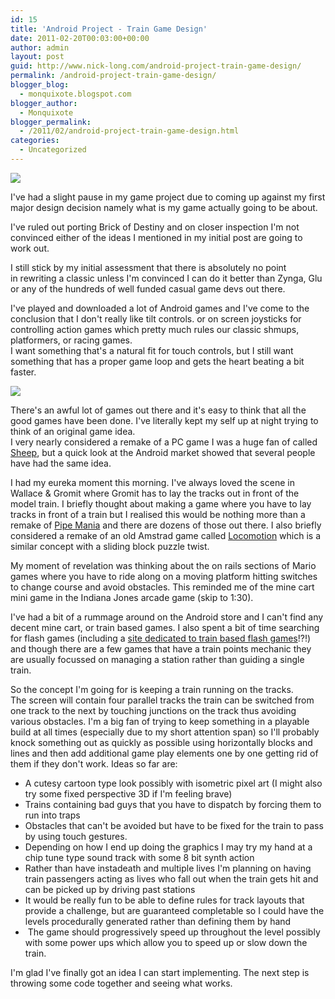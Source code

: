 ```yaml
---
id: 15
title: 'Android Project - Train Game Design'
date: 2011-02-20T00:03:00+00:00
author: admin
layout: post
guid: http://www.nick-long.com/android-project-train-game-design/
permalink: /android-project-train-game-design/
blogger_blog:
  - monquixote.blogspot.com
blogger_author:
  - Monquixote
blogger_permalink:
  - /2011/02/android-project-train-game-design.html
categories:
  - Uncategorized
---
```

<div>
  <div>
    <img src="http://www.nick-long.com/wp-content/uploads/2011/02/229981914_dc05c5bc65.jpg" />
  </div></p> 
  
  <p>
    I've had a slight pause in my game project due to coming up against my first major design decision namely what is my game actually going to be about. 
  </p>
  
  <div>
    I've ruled out porting Brick of Destiny and on closer inspection I'm not convinced either of the ideas I mentioned in my initial post are going to work out.
  </div></p> 
  
  <div>
    I still stick by my initial assessment that there is absolutely no point in rewriting a classic unless I'm convinced I can do it better than Zynga, Glu or any of the hundreds of well funded casual game devs out there.
  </div></p> 
  
  <div>
    I've played and downloaded a lot of Android games and I've come to the conclusion that I don't really like tilt controls. or on screen joysticks for controlling action games which pretty much rules our classic shmups, platformers, or racing games. 
  </div>
  
  <div>
    I want something that's a natural fit for touch controls, but I still want something that has a proper game loop and gets the heart beating a bit faster.
  </div></p> 
  
  <div>
    <img src="http://www.nick-long.com/wp-content/uploads/2011/02/bGjb.jpg" />
  </div></p> 
  
  <div>
    There's an awful lot of games out there and it's easy to think that all the good games have been done. I've literally kept my self up at night trying to think of an original game idea. 
  </div>
  
  <div>
    I very nearly considered a remake of a PC game I was a huge fan of called <a href="http://en.wikipedia.org/wiki/Sheep_(video_game)">Sheep</a>, but a quick look at the Android market showed that several people have had the same idea. 
  </div></p> 
  
  <div>
    I had my eureka moment this morning. I've always loved the scene in Wallace & Gromit where Gromit has to lay the tracks out in front of the model train. I briefly thought about making a game where you have to lay tracks in front of a train but I realised this would be nothing more than a remake of <a href="http://en.wikipedia.org/wiki/Pipe_Mania">Pipe Mania</a> and there are dozens of those out there. I also briefly considered a remake of an old Amstrad game called <a href="http://www.youtube.com/watch?v=9A_n6l2csno">Locomotion</a> which is a similar concept with a sliding block puzzle twist.
  </div></p> 
  
  <div>
    My moment of revelation was thinking about the on rails sections of Mario games where you have to ride along on a moving platform hitting switches to change course and avoid obstacles. This reminded me of the mine cart mini game in the Indiana Jones arcade game (skip to 1:30). 
  </div></p> 
  
  <div>
  </div></p> 
  
  <div>
    I've had a bit of a rummage around on the Android store and I can't find any decent mine cart, or train based games. I also spent a bit of time searching for flash games (including a <a href="http://www.freetraingames.org/">site dedicated to train based flash games</a>!?!) and though there are a few games that have a train points mechanic they are usually focussed on managing a station rather than guiding a single train. 
  </div></p> 
  
  <div>
    So the concept I'm going for is keeping a train running on the tracks. 
  </div>
  
  <div>
    The screen will contain four parallel tracks the train can be switched from one track to the next by touching junctions on the track thus avoiding various obstacles. I'm a big fan of trying to keep something in a playable build at all times (especially due to my short attention span) so I'll probably knock something out as quickly as possible using horizontally blocks and lines and then add additional game play elements one by one getting rid of them if they don't work. Ideas so far are:
  </div></p> 
  
  <div>
    <ul>
      <li>
        A cutesy cartoon type look possibly with isometric pixel art (I might also try some fixed perspective 3D if I'm feeling brave) 
      </li>
      <li>
        Trains containing bad guys that you have to dispatch by forcing them to run into traps 
      </li>
      <li>
        Obstacles that can't be avoided but have to be fixed for the train to pass by using touch gestures.
      </li>
      <li>
        Depending on how I end up doing the graphics I may try my hand at a chip tune type sound track with some 8 bit synth action
      </li>
      <li>
        Rather than have instadeath and multiple lives I'm planning on having train passengers acting as lives who fall out when the train gets hit and can be picked up by driving past stations
      </li>
      <li>
        It would be really fun to be able to define rules for track layouts that provide a challenge, but are guaranteed completable so I could have the levels procedurally generated rather than defining them by hand
      </li>
      <li>
         The game should progressively speed up throughout the level possibly with some power ups which allow you to speed up or slow down the train. 
      </li>
    </ul>
  </div>
  
  <div>
    I'm glad I've finally got an idea I can start implementing. The next step is throwing some code together and seeing what works. 
  </div>
</div>